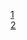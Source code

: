 [1](https://docs.google.com/document/d/1WQqJXZj2PquvkdQurbkoJ-hbFRk14YDyj3vza8fT1Xs/edit?ts=5e29bc48)
<br/>
[2](https://docs.google.com/document/d/1CHP7BxtE1J9qGRhIF_KeM9arhkgDYZzfvF1hG4OvEyk/edit?ts=5e29bc54)

